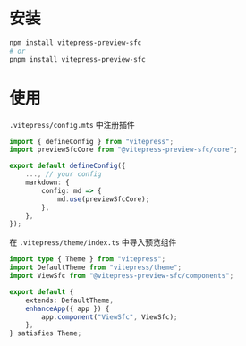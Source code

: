 # 安装

```bash
npm install vitepress-preview-sfc 
# or 
pnpm install vitepress-preview-sfc 
```

# 使用

`.vitepress/config.mts` 中注册插件

```typescript
import { defineConfig } from "vitepress";
import previewSfcCore from "@vitepress-preview-sfc/core";

export default defineConfig({
	..., // your config
	markdown: {
		config: md => {
			md.use(previewSfcCore);
		},
	},
});

```

在 `.vitepress/theme/index.ts` 中导入预览组件

```typescript
import type { Theme } from "vitepress";
import DefaultTheme from "vitepress/theme";
import ViewSfc from "@vitepress-preview-sfc/components";

export default {
	extends: DefaultTheme,
	enhanceApp({ app }) {
		app.component("ViewSfc", ViewSfc);
	},
} satisfies Theme;
```

